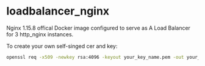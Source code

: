 # loadbalancer_nginx
Nginx 1.15.8 offical Docker image configured to serve as A Load Balancer for 3 http_nginx instances.

To create your own self-singed cer and key:
```bash
openssl req -x509 -newkey rsa:4096 -keyout your_key_name.pem -out your_cert_name.pem -days 365
```


